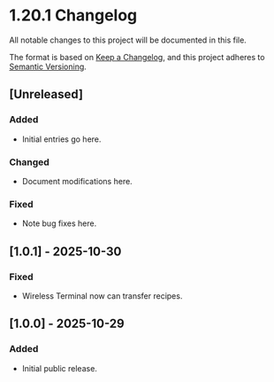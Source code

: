 # 1.20.1 Changelog

All notable changes to this project will be documented in this file.

The format is based on [Keep a Changelog](https://keepachangelog.com/en/1.1.0/), and this project adheres to [Semantic Versioning](https://semver.org/spec/v2.0.0.html).

## [Unreleased]

### Added
- Initial entries go here.

### Changed
- Document modifications here.

### Fixed
- Note bug fixes here.

## [1.0.1] - 2025-10-30

### Fixed
 - Wireless Terminal now can transfer recipes.

## [1.0.0] - 2025-10-29

### Added
- Initial public release.
